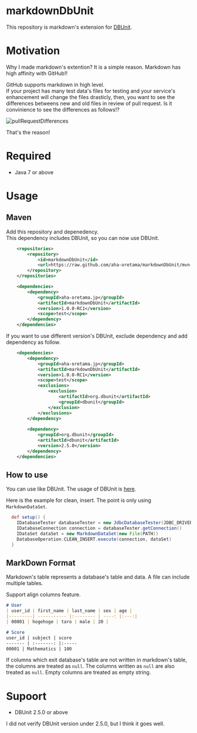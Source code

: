 # markdownDbUnit

This repository is markdown's extension for [DBUnit](http://dbunit.sourceforge.net/).

# Motivation

Why I made markdown's extention? It is a simple reason. Markdown has high affinity with GitHub!!  

GitHub supports markdown in high level.  
If your project has many test data's files for testing and your service's enhancement will change the files drasticly, then, you want to see the differences betweens new and old files in review of pull request. Is it convinience to see the differences as follows!?

![pullRequestDifferences](https://raw.github.com/aha-oretama/markdownDbUnit/master/images/pullRequestDifferences.png)

That's the reason!

# Required
* Java 7 or above

# Usage

## Maven
Add this repository and depenedency.  
This dependency includes DBUnit, so you can now use DBUnit.  

```xml
    <repositories>
        <repository>
            <id>markdownDbUnit</id>
            <url>https://raw.github.com/aha-oretama/markdownDbUnit/mvn-repo/</url>
        </repository>
    </repositories>

    <dependencies>
        <dependency>
            <groupId>aha-oretama.jp</groupId>
            <artifactId>markdownDbUnit</artifactId>
            <version>1.0.0-RC1</version>
            <scope>test</scope>
        </dependency>
    </dependencies>
```

If you want to use different version's DBUnit,
exclude dependency and add dependency as follow.

```xml
    <dependencies>
        <dependency>
            <groupId>aha-oretama.jp</groupId>
            <artifactId>markdownDbUnit</artifactId>
            <version>1.0.0-RC1</version>
            <scope>test</scope>
            <exclusions>
                <exclusion>
                    <artifactId>org.dbunit</artifactId>
                    <groupId>dbunit</groupId>
                </exclusion>
            </exclusions>
        </dependency>
        
        <dependency>
            <groupId>org.dbunit</groupId>
            <artifactId>dbunit</artifactId>
            <version>2.5.0</version>
        </dependency>
    </dependencies>
```

## How to use
You can use like DBUnit. The usage of DBUnit is [here](http://dbunit.sourceforge.net/howto.html).

Here is the example for clean, insert. The point is only using `MarkdownDataSet`.
```groovy
  def setup() {
    IDatabaseTester databaseTester = new JdbcDatabaseTester(JDBC_DRIVER, JDBC_URL, USER, PASSWORD)
    IDatabaseConnection connection = databaseTester.getConnection()
    IDataSet dataSet = new MarkdownDataSet(new File(PATH))
    DatabaseOperation.CLEAN_INSERT.execute(connection, dataSet)
  }
```

## MarkDown Format
Markdown's table represents a database's table and data.
A file can include multiple tables.

Support align columns feature. 

```markdown
# User
| user_id | first_name | last_name | sex | age | 
|---------| ----------- |:-------- | ----: |:---:|
| 00001 | hogehoge | taro | male | 20 |

# Score 
user_id | subject | score
------- | :-------: |:-----
00001 | Mathematics | 100

```

If columns which exit database's table are not written in markdown's table,
the columns are treated as `null`. The columns written as `null` are also treated as `null`.
Empty columns are treated as empty string. 

# Supoort 
* DBUnit 2.5.0 or above

I did not verify DBUnit version under 2.5.0, but I think it goes well.
